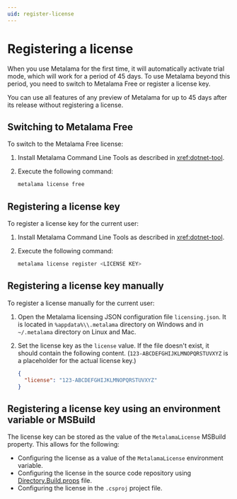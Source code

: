 ```yaml
---
uid: register-license
---
```


# Registering a license

When you use Metalama for the first time, it will automatically activate trial mode, which will work for a period of 45 days. To use Metalama beyond this period, you need to switch to Metalama Free or register a license key.

You can use all features of any preview of Metalama for up to 45 days after its release without registering a license.

## Switching to Metalama Free

To switch to the Metalama Free license:

1. Install Metalama Command Line Tools as described in <xref:dotnet-tool>.
2. Execute the following command:

   ```powershell
   metalama license free
   ```

## Registering a license key

To register a license key for the current user:

1. Install Metalama Command Line Tools as described in <xref:dotnet-tool>.
2. Execute the following command:

   ```powershell
   metalama license register <LICENSE KEY>
   ```

## Registering a license key manually

To register a license manually for the current user:

1. Open the Metalama licensing JSON configuration file `licensing.json`. It is located in `%appdata%\\.metalama` directory on Windows and in `~/.metalama` directory on Linux and Mac.
2. Set the license key as the `license` value. If the file doesn't exist, it should contain the following content. (`123-ABCDEFGHIJKLMNOPQRSTUVXYZ` is a placeholder for the actual license key.)

   ```json
   {
     "license": "123-ABCDEFGHIJKLMNOPQRSTUVXYZ"
   }
   ```

## Registering a license key using an environment variable or MSBuild

The license key can be stored as the value of the `MetalamaLicense` MSBuild property. This allows for the following:

- Configuring the license as a value of the `MetalamaLicense` environment variable.
- Configuring the license in the source code repository using [Directory.Build.props](https://learn.microsoft.com/en-us/visualstudio/msbuild/customize-your-build?view=vs-2022#directorybuildprops-and-directorybuildtargets) file.
- Configuring the license in the `.csproj` project file.

